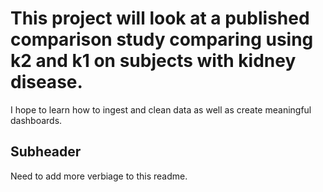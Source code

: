 # This project will look at a published comparison study comparing using k2 and k1 on subjects with kidney disease. 
I hope to learn how to ingest and clean data as well as create meaningful dashboards.
## Subheader

Need to add more verbiage to this readme.
